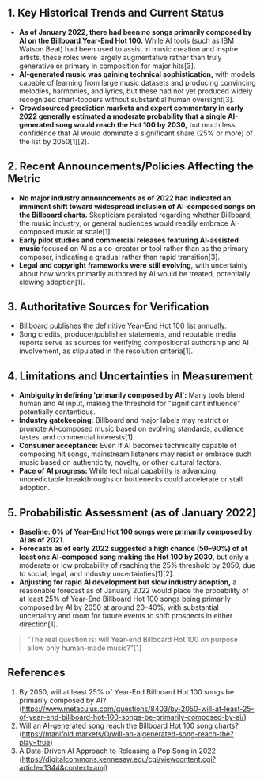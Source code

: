 ## 1. Key Historical Trends and Current Status

- **As of January 2022, there had been no songs primarily composed by AI on the Billboard Year-End Hot 100.** While AI tools (such as IBM Watson Beat) had been used to assist in music creation and inspire artists, these roles were largely augmentative rather than truly generative or primary in composition for major hits[3].
- **AI-generated music was gaining technical sophistication,** with models capable of learning from large music datasets and producing convincing melodies, harmonies, and lyrics, but these had not yet produced widely recognized chart-toppers without substantial human oversight[3].
- **Crowdsourced prediction markets and expert commentary in early 2022 generally estimated a moderate probability that a single AI-generated song would reach the Hot 100 by 2030,** but much less confidence that AI would dominate a significant share (25% or more) of the list by 2050[1][2].

## 2. Recent Announcements/Policies Affecting the Metric

- **No major industry announcements as of 2022 had indicated an imminent shift toward widespread inclusion of AI-composed songs on the Billboard charts.** Skepticism persisted regarding whether Billboard, the music industry, or general audiences would readily embrace AI-composed music at scale[1].
- **Early pilot studies and commercial releases featuring AI-assisted music** focused on AI as a co-creator or tool rather than as the primary composer, indicating a gradual rather than rapid transition[3].
- **Legal and copyright frameworks were still evolving,** with uncertainty about how works primarily authored by AI would be treated, potentially slowing adoption[1].

## 3. Authoritative Sources for Verification

- Billboard publishes the definitive Year-End Hot 100 list annually.
- Song credits, producer/publisher statements, and reputable media reports serve as sources for verifying compositional authorship and AI involvement, as stipulated in the resolution criteria[1].

## 4. Limitations and Uncertainties in Measurement

- **Ambiguity in defining 'primarily composed by AI':** Many tools blend human and AI input, making the threshold for "significant influence" potentially contentious.
- **Industry gatekeeping:** Billboard and major labels may restrict or promote AI-composed music based on evolving standards, audience tastes, and commercial interests[1].
- **Consumer acceptance:** Even if AI becomes technically capable of composing hit songs, mainstream listeners may resist or embrace such music based on authenticity, novelty, or other cultural factors.
- **Pace of AI progress:** While technical capability is advancing, unpredictable breakthroughs or bottlenecks could accelerate or stall adoption.

## 5. Probabilistic Assessment (as of January 2022)

- **Baseline: 0% of Year-End Hot 100 songs were primarily composed by AI as of 2021.**
- **Forecasts as of early 2022 suggested a high chance (50–90%) of at least one AI-composed song making the Hot 100 by 2030,** but only a moderate or low probability of reaching the 25% threshold by 2050, due to social, legal, and industry uncertainties[1][2].
- **Adjusting for rapid AI development but slow industry adoption,** a reasonable forecast as of January 2022 would place the probability of at least 25% of Year-End Billboard Hot 100 songs being primarily composed by AI by 2050 at around 20–40%, with substantial uncertainty and room for future events to shift prospects in either direction[1].

> "The real question is: will Year-end Billboard Hot 100 on purpose allow only human-made music?"[1]

## References

1. By 2050, will at least 25% of Year-End Billboard Hot 100 songs be primarily composed by AI? (https://www.metaculus.com/questions/8403/by-2050-will-at-least-25-of-year-end-billboard-hot-100-songs-be-primarily-composed-by-ai/)
2. Will an AI-generated song reach the Billboard Hot 100 song charts? (https://manifold.markets/O/will-an-aigenerated-song-reach-the?play=true)
3. A Data-Driven AI Approach to Releasing a Pop Song in 2022 (https://digitalcommons.kennesaw.edu/cgi/viewcontent.cgi?article=1344&context=amj)